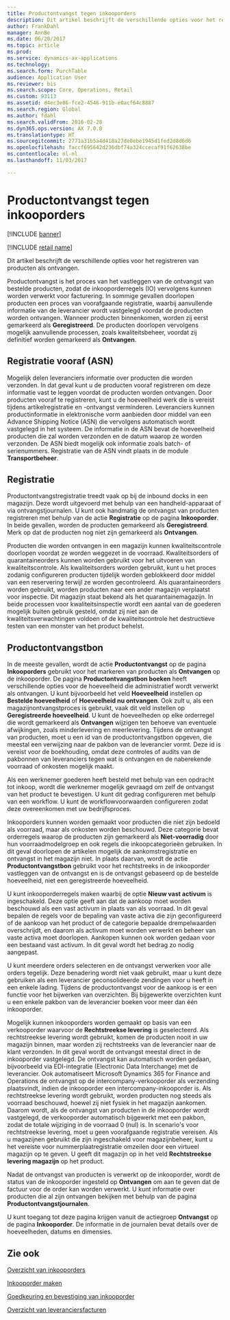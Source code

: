 ```yaml
---
title: Productontvangst tegen inkooporders
description: Dit artikel beschrijft de verschillende opties voor het registreren van producten als ontvangen.
author: FrankDahl
manager: AnnBe
ms.date: 06/20/2017
ms.topic: article
ms.prod: 
ms.service: dynamics-ax-applications
ms.technology: 
ms.search.form: PurchTable
audience: Application User
ms.reviewer: bis
ms.search.scope: Core, Operations, Retail
ms.custom: 93113
ms.assetid: d4ec3e86-fce2-4546-911b-e0acf64c8887
ms.search.region: Global
ms.author: fdahl
ms.search.validFrom: 2016-02-28
ms.dyn365.ops.version: AX 7.0.0
ms.translationtype: HT
ms.sourcegitcommit: 2771a31b5a4d418a27de0ebe1945d1fed2d8d6d6
ms.openlocfilehash: faccf695642d236dbf74a324ccecaf91f62638be
ms.contentlocale: nl-nl
ms.lasthandoff: 11/03/2017

---
```


# <a name="product-receipt-against-purchase-orders"></a>Productontvangst tegen inkooporders

[!INCLUDE [banner](../includes/banner.md)]

[!INCLUDE [retail name](../includes/retail-name.md)]

Dit artikel beschrijft de verschillende opties voor het registreren van producten als ontvangen.

Productontvangst is het proces van het vastleggen van de ontvangst van bestelde producten, zodat de inkooporderregels (IO) vervolgens kunnen worden verwerkt voor facturering. In sommige gevallen doorlopen producten een proces van voorafgaande registratie, waarbij aanvullende informatie van de leverancier wordt vastgelegd voordat de producten worden ontvangen. Wanneer producten binnenkomen, worden zij eerst gemarkeerd als **Geregistreerd**. De producten doorlopen vervolgens mogelijk aanvullende processen, zoals kwaliteitsbeheer, voordat zij definitief worden gemarkeerd als **Ontvangen**.

## <a name="preregistration-asn"></a>Registratie vooraf (ASN)
Mogelijk delen leveranciers informatie over producten die worden verzonden. In dat geval kunt u de producten vooraf registreren om deze informatie vast te leggen voordat de producten worden ontvangen. Door producten vooraf te registreren, kunt u de hoeveelheid werk die is vereist tijdens artikelregistratie en -ontvangst verminderen. Leveranciers kunnen productinformatie in elektronische vorm aanbieden door middel van een Advance Shipping Notice (ASN) die vervolgens automatisch wordt vastgelegd in het systeem. De informatie in de ASN bevat de hoeveelheid producten die zal worden verzonden en de datum waarop ze worden verzonden. De ASN biedt mogelijk ook informatie zoals batch- of serienummers. Registratie van de ASN vindt plaats in de module **Transportbeheer**.

## <a name="registration"></a>Registratie
Productontvangstregistratie treedt vaak op bij de inbound docks in een magazijn. Deze wordt uitgevoerd met behulp van een handheld-apparaat of via ontvangstjournalen. U kunt ook handmatig de ontvangst van producten registreren met behulp van de actie **Registratie** op de pagina **Inkooporder**. In beide gevallen, worden de producten gemarkeerd als **Geregistreerd**. Merk op dat de producten nog niet zijn gemarkeerd als **Ontvangen**.  

Producten die worden ontvangen in een magazijn kunnen kwaliteitscontrole doorlopen voordat ze worden weggezet in de voorraad. Kwaliteitsorders of quarantaineorders kunnen worden gebruikt voor het uitvoeren van kwaliteitscontrole. Als kwaliteitsorders worden gebruikt, kunt u het proces zodanig configureren producten tijdelijk worden geblokkeerd door middel van een reservering terwijl ze worden gecontroleerd. Als quarantaineorders worden gebruikt, worden producten naar een ander magazijn verplaatst voor inspectie. Dit magazijn staat bekend als het quarantainemagazijn. In beide processen voor kwaliteitsinspectie wordt een aantal van de goederen mogelijk buiten gebruik gesteld, omdat zij niet aan de kwaliteitsverwachtingen voldoen of de kwaliteitscontrole het destructieve testen van een monster van het product behelst.

## <a name="product-receipt"></a>Productontvangstbon
In de meeste gevallen, wordt de actie **Productontvangst** op de pagina **Inkooporders** gebruikt voor het markeren van producten als **Ontvangen** op de inkooporder. De pagina **Productontvangstbon boeken** heeft verschillende opties voor de hoeveelheid die administratief wordt verwerkt als ontvangen. U kunt bijvoorbeeld het veld **Hoeveelheid** instellen op **Bestelde hoeveelheid** of **Hoeveelheid nu ontvangen**. Ook zult u, als een magazijnontvangstproces is gebruikt, vaak dit veld instellen op **Geregistreerde hoeveelheid**. U kunt de hoeveelheden op elke orderregel die wordt gemarkeerd als **Ontvangen** wijzigen ten behoeve van eventuele afwijkingen, zoals minderlevering en meerlevering. Tijdens de ontvangst van producten, moet u een id van de productontvangstbon opgeven, die meestal een verwijzing naar de pakbon van de leverancier vormt. Deze id is vereist voor de boekhouding, omdat deze controles of audits van de pakbonnen van leveranciers tegen wat is ontvangen en de naberekende voorraad of onkosten mogelijk maakt.  

Als een werknemer goederen heeft besteld met behulp van een opdracht tot inkoop, wordt die werknemer mogelijk gevraagd om zelf de ontvangst van het product te bevestigen. U kunt dit gedrag configureren met behulp van een workflow. U kunt de workflowvoorwaarden configureren zodat deze overeenkomen met uw bedrijfsproces.  

Inkooporders kunnen worden gemaakt voor producten die niet zijn bedoeld als voorraad, maar als onkosten worden beschouwd. Deze categorie bevat orderregels waarop de producten zijn gemarkeerd als **Niet-voorradig** door hun voorraadmodelgroep en ook regels die inkoopcategorieën gebruiken. In dit geval doorlopen de artikelen mogelijk de aankomstregistratie en ontvangst in het magazijn niet. In plaats daarvan, wordt de actie **Productontvangstbon** gebruikt voor het rechtstreeks in de inkooporder vastleggen van de ontvangst en is de ontvangst gebaseerd op de bestelde hoeveelheid, niet een geregistreerde hoeveelheid.  

U kunt inkooporderregels maken waarbij de optie **Nieuw vast activum** is ingeschakeld. Deze optie geeft aan dat de aankoop moet worden beschouwd als een vast activum in plaats van als voorraad. In dit geval bepalen de regels voor de bepaling van vaste activa die zijn geconfigureerd of de aankoop van het product of de categorie bepaalde drempelwaarden overschrijdt, en daarom als activum moet worden verwerkt en beheer van vaste activa moet doorlopen. Aankopen kunnen ook worden gedaan voor een bestaand vast activum. In dit geval wordt het bedrag zo nodig aangepast.  

U kunt meerdere orders selecteren en de ontvangst verwerken voor alle orders tegelijk. Deze benadering wordt niet vaak gebruikt, maar u kunt deze gebruiken als een leverancier geconsolideerde zendingen voor u heeft in een enkele lading. Tijdens de productontvangst voor de aankoop is er een functie voor het bijwerken van overzichten. Bij bijgewerkte overzichten kunt u een enkele pakbon van de leverancier boeken voor meer dan één inkooporder.  

Mogelijk kunnen inkooporders worden gemaakt op basis van een verkooporder waarvoor de **Rechtstreekse levering** is geselecteerd. Als rechtstreekse levering wordt gebruikt, komen de producten nooit in uw magazijn binnen, maar worden zij rechtstreeks van de leverancier naar de klant verzonden. In dit geval wordt de ontvangst meestal direct in de inkooporder vastgelegd. De ontvangst kan automatisch worden gedaan, bijvoorbeeld via EDI-integratie (Electronic Data Interchange) met de leverancier. Ook automatiseert Microsoft Dynamics 365 for Finance and Operations de ontvangst op de intercompany-verkooporder als verzending plaatsvindt, indien de inkooporder een intercompany-inkooporder is. Als rechtstreekse levering wordt gebruikt, worden producten nog steeds als voorraad beschouwd, hoewel zij niet fysiek in het magazijn aankomen. Daarom wordt, als de ontvangst van producten in de inkooporder wordt vastgelegd, de verkooporder automatisch bijgewerkt met een pakbon, zodat de totale wijziging in de voorraad 0 (nul) is. In scenario's voor rechtstreekse levering, moet u geen voorafgaande registratie vereisen. Als u magazijnen gebruikt die zijn ingeschakeld voor magazijnbeheer, kunt u het vereiste voor nummerplaatregistratie omzeilen door een virtueel magazijn op te geven. U geeft dit magazijn op in het veld **Rechtstreekse levering magazijn** op het product. 

Nadat de ontvangst van producten is verwerkt op de inkooporder, wordt de status van de inkooporder ingesteld op **Ontvangen** om aan te geven dat de factuur voor de order kan worden verwerkt. U kunt informatie over producten die al zijn ontvangen bekijken met behulp van de pagina **Productontvangstjournalen**.  

U kunt toegang tot deze pagina krijgen vanuit de actiegroep **Ontvangst** op de pagina **Inkooporder**. De informatie in de journalen bevat details over de hoeveelheden, datums en dimensies.

<a name="see-also"></a>Zie ook
--------

[Overzicht van inkooporders](purchase-order-overview.md)

[Inkooporder maken](purchase-order-creation.md)

[Goedkeuring en bevestiging van inkooporder](purchase-order-approval-confirmation.md)

[Overzicht van leveranciersfacturen](../../financials/accounts-payable/vendor-invoices-overview.md)





